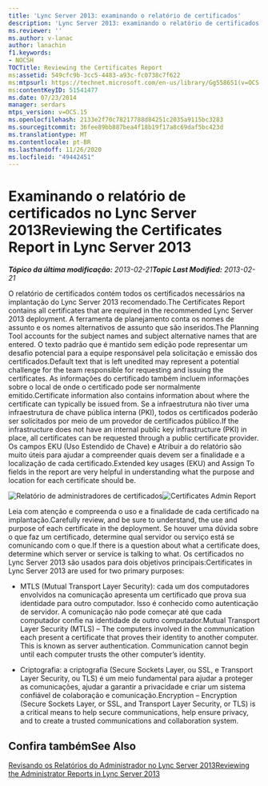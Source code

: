 ```yaml
---
title: 'Lync Server 2013: examinando o relatório de certificados'
description: 'Lync Server 2013: examinando o relatório de certificados.'
ms.reviewer: ''
ms.author: v-lanac
author: lanachin
f1.keywords:
- NOCSH
TOCTitle: Reviewing the Certificates Report
ms:assetid: 549cfc9b-3cc5-4483-a93c-fc0738c7f622
ms:mtpsurl: https://technet.microsoft.com/en-us/library/Gg558651(v=OCS.15)
ms:contentKeyID: 51541477
ms.date: 07/23/2014
manager: serdars
mtps_version: v=OCS.15
ms.openlocfilehash: 2133e2f70c78217788d84251c2035a9115bc3283
ms.sourcegitcommit: 36fee89bb887bea4f18b19f17a8c69daf5bc423d
ms.translationtype: MT
ms.contentlocale: pt-BR
ms.lasthandoff: 11/26/2020
ms.locfileid: "49442451"
---
```

# <a name="reviewing-the-certificates-report-in-lync-server-2013"></a><span data-ttu-id="b9f27-103">Examinando o relatório de certificados no Lync Server 2013</span><span class="sxs-lookup"><span data-stu-id="b9f27-103">Reviewing the Certificates Report in Lync Server 2013</span></span>

<div data-xmlns="http://www.w3.org/1999/xhtml">

<div class="topic" data-xmlns="http://www.w3.org/1999/xhtml" data-msxsl="urn:schemas-microsoft-com:xslt" data-cs="https://msdn.microsoft.com/">

<div data-asp="https://msdn2.microsoft.com/asp">



</div>

<div id="mainSection">

<div id="mainBody"><span data-ttu-id="b9f27-104">

<span> </span></span><span class="sxs-lookup"><span data-stu-id="b9f27-104">

<span> </span></span></span>

<span data-ttu-id="b9f27-105">_**Tópico da última modificação:** 2013-02-21_</span><span class="sxs-lookup"><span data-stu-id="b9f27-105">_**Topic Last Modified:** 2013-02-21_</span></span>

<span data-ttu-id="b9f27-106">O relatório de certificados contém todos os certificados necessários na implantação do Lync Server 2013 recomendado.</span><span class="sxs-lookup"><span data-stu-id="b9f27-106">The Certificates Report contains all certificates that are required in the recommended Lync Server 2013 deployment.</span></span> <span data-ttu-id="b9f27-107">A ferramenta de planejamento conta os nomes de assunto e os nomes alternativos de assunto que são inseridos.</span><span class="sxs-lookup"><span data-stu-id="b9f27-107">The Planning Tool accounts for the subject names and subject alternative names that are entered.</span></span> <span data-ttu-id="b9f27-108">O texto padrão que é mantido sem edição pode representar um desafio potencial para a equipe responsável pela solicitação e emissão dos certificados.</span><span class="sxs-lookup"><span data-stu-id="b9f27-108">Default text that is left unedited may represent a potential challenge for the team responsible for requesting and issuing the certificates.</span></span> <span data-ttu-id="b9f27-109">As informações do certificado também incluem informações sobre o local de onde o certificado pode ser normalmente emitido.</span><span class="sxs-lookup"><span data-stu-id="b9f27-109">Certificate information also contains information about where the certificate can typically be issued from.</span></span> <span data-ttu-id="b9f27-110">Se a infraestrutura não tiver uma infraestrutura de chave pública interna (PKI), todos os certificados poderão ser solicitados por meio de um provedor de certificados público.</span><span class="sxs-lookup"><span data-stu-id="b9f27-110">If the infrastructure does not have an internal public key infrastructure (PKI) in place, all certificates can be requested through a public certificate provider.</span></span> <span data-ttu-id="b9f27-111">Os campos EKU (Uso Estendido de Chave) e Atribuir a do relatório são muito úteis para ajudar a compreender quais devem ser a finalidade e a localização de cada certificado.</span><span class="sxs-lookup"><span data-stu-id="b9f27-111">Extended key usages (EKU) and Assign To fields in the report are very helpful in understanding what the purpose and location for each certificate should be.</span></span>

<span data-ttu-id="b9f27-112">![Relatório de administradores de certificados](images/Gg558651.63a29335-d9e4-41ae-97ec-3c9d9fd30d8a(OCS.15).jpg "Relatório de administradores de certificados")</span><span class="sxs-lookup"><span data-stu-id="b9f27-112">![Certificates Admin Report](images/Gg558651.63a29335-d9e4-41ae-97ec-3c9d9fd30d8a(OCS.15).jpg "Certificates Admin Report")</span></span>

<span data-ttu-id="b9f27-113">Leia com atenção e compreenda o uso e a finalidade de cada certificado na implantação.</span><span class="sxs-lookup"><span data-stu-id="b9f27-113">Carefully review, and be sure to understand, the use and purpose of each certificate in the deployment.</span></span> <span data-ttu-id="b9f27-114">Se houver uma dúvida sobre o que faz um certificado, determine qual servidor ou serviço está se comunicando com o que.</span><span class="sxs-lookup"><span data-stu-id="b9f27-114">If there is a question about what a certificate does, determine which server or service is talking to what.</span></span> <span data-ttu-id="b9f27-115">Os certificados no Lync Server 2013 são usados para dois objetivos principais:</span><span class="sxs-lookup"><span data-stu-id="b9f27-115">Certificates in Lync Server 2013 are used for two primary purposes:</span></span>

  - <span data-ttu-id="b9f27-p103">MTLS (Mutual Transport Layer Security): cada um dos computadores envolvidos na comunicação apresenta um certificado que prova sua identidade para outro computador. Isso é conhecido como autenticação de servidor. A comunicação não pode começar até que cada computador confie na identidade de outro computador.</span><span class="sxs-lookup"><span data-stu-id="b9f27-p103">Mutual Transport Layer Security (MTLS) – The computers involved in the communication each present a certificate that proves their identity to another computer. This is known as server authentication. Communication cannot begin until each computer trusts the other computer’s identity.</span></span>

  - <span data-ttu-id="b9f27-119">Criptografia: a criptografia (Secure Sockets Layer, ou SSL, e Transport Layer Security, ou TLS) é um meio fundamental para ajudar a proteger as comunicações, ajudar a garantir a privacidade e criar um sistema confiável de colaboração e comunicação.</span><span class="sxs-lookup"><span data-stu-id="b9f27-119">Encryption – Encryption (Secure Sockets Layer, or SSL, and Transport Layer Security, or TLS) is a critical means to help secure communications, help ensure privacy, and to create a trusted communications and collaboration system.</span></span>

<div>

## <a name="see-also"></a><span data-ttu-id="b9f27-120">Confira também</span><span class="sxs-lookup"><span data-stu-id="b9f27-120">See Also</span></span>


[<span data-ttu-id="b9f27-121">Revisando os Relatórios do Administrador no Lync Server 2013</span><span class="sxs-lookup"><span data-stu-id="b9f27-121">Reviewing the Administrator Reports in Lync Server 2013</span></span>](lync-server-2013-reviewing-the-administrator-reports.md)  
  

<span data-ttu-id="b9f27-122"></div>

</div>

<span> </span>

</div>

</div>

</span><span class="sxs-lookup"><span data-stu-id="b9f27-122"></div>

</div>

<span> </span>

</div>

</div>

</span></span></div>

